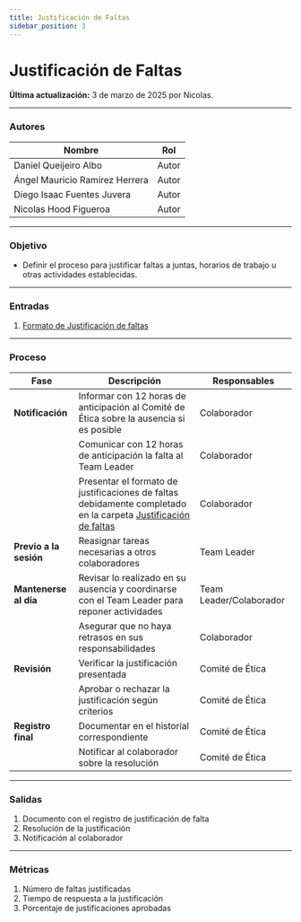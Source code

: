 ```yaml
---
title: Justificación de Faltas
sidebar_position: 3
---
```


# Justificación de Faltas

**Última actualización:** 3 de marzo de 2025 por Nicolas.

---

### Autores
| Nombre                            | Rol       |
| --------------------------------- | --------- |
| Daniel Queijeiro Albo             | Autor     |
| Ángel Mauricio Ramírez Herrera    | Autor     |
| Diego Isaac Fuentes Juvera        | Autor     |
| Nicolas Hood Figueroa             | Autor     |
---

### Objetivo

* Definir el proceso para justificar faltas a juntas, horarios de trabajo u otras actividades establecidas.
---

### Entradas

1. [Formato de Justificación de faltas](https://docs.google.com/document/d/1iaZjdpeGxCJ-D3fAqPj4vEzI2uxdseNqC2Qj9vblE5I/edit?usp=sharing)
---

### Proceso

| Fase                  | Descripción                                                                               | Responsables       |
| --------------------- | ----------------------------------------------------------------------------------------- | -------------------|
| **Notificación**      | Informar con 12 horas de anticipación al Comité de Ética sobre la ausencia si es posible  | Colaborador        |
|                       | Comunicar con 12 horas de anticipación la falta al Team Leader                            | Colaborador        |
|                       | Presentar el formato de justificaciones de faltas debidamente completado en la carpeta [Justificación de faltas](https://drive.google.com/drive/folders/1XTXSAhKDnb3mBSdOwFK179TPhYcSdHsi?usp=drive_link)                            | Colaborador        |
| **Previo a la sesión**| Reasignar tareas necesarias a otros colaboradores                                         | Team Leader        |
| **Mantenerse al día** | Revisar lo realizado en su ausencia y coordinarse con el Team Leader para reponer actividades | Team Leader/Colaborador |
|                       | Asegurar que no haya retrasos en sus responsabilidades                                    | Colaborador        |
| **Revisión**          | Verificar la justificación presentada                                                     | Comité de Ética    |
|                       | Aprobar o rechazar la justificación según criterios                                       | Comité de Ética    |
| **Registro final**    | Documentar en el historial correspondiente                                                | Comité de Ética    |
|                       | Notificar al colaborador sobre la resolución                                              | Comité de Ética    |
---

### Salidas
1. Documento con el registro de justificación de falta
2. Resolución de la justificación
3. Notificación al colaborador
---

### Métricas
1. Número de faltas justificadas
2. Tiempo de respuesta a la justificación
3. Porcentaje de justificaciones aprobadas

